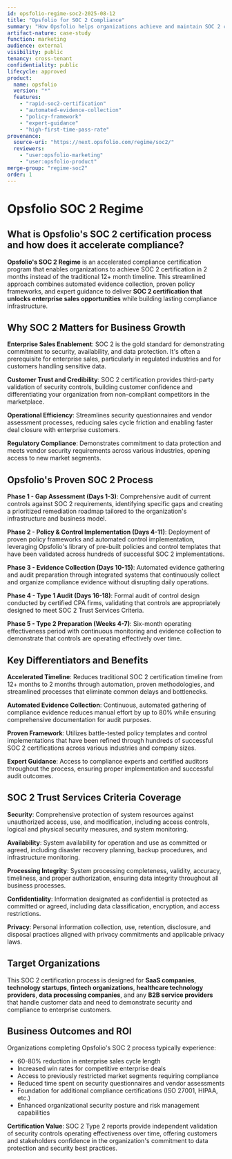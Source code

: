 ```yaml
---
id: opsfolio-regime-soc2-2025-08-12
title: "Opsfolio for SOC 2 Compliance"
summary: "How Opsfolio helps organizations achieve and maintain SOC 2 compliance across Type I and Type II audits"
artifact-nature: case-study
function: marketing
audience: external
visibility: public
tenancy: cross-tenant
confidentiality: public
lifecycle: approved
product:
  name: opsfolio
  version: "*"
  features:
    - "rapid-soc2-certification"
    - "automated-evidence-collection"
    - "policy-framework"
    - "expert-guidance"
    - "high-first-time-pass-rate"
provenance:
  source-uri: "https://next.opsfolio.com/regime/soc2/"
  reviewers:
    - "user:opsfolio-marketing"
    - "user:opsfolio-product"
merge-group: "regime-soc2"
order: 1
---
```

# Opsfolio SOC 2 Regime

## What is Opsfolio's SOC 2 certification process and how does it accelerate compliance?

**Opsfolio's SOC 2 Regime** is an accelerated compliance certification program that enables organizations to achieve SOC 2 certification in 2 months instead of the traditional 12+ month timeline. This streamlined approach combines automated evidence collection, proven policy frameworks, and expert guidance to deliver **SOC 2 certification that unlocks enterprise sales opportunities** while building lasting compliance infrastructure.

## Why SOC 2 Matters for Business Growth

**Enterprise Sales Enablement**: SOC 2 is the gold standard for demonstrating commitment to security, availability, and data protection. It's often a prerequisite for enterprise sales, particularly in regulated industries and for customers handling sensitive data.

**Customer Trust and Credibility**: SOC 2 certification provides third-party validation of security controls, building customer confidence and differentiating your organization from non-compliant competitors in the marketplace.

**Operational Efficiency**: Streamlines security questionnaires and vendor assessment processes, reducing sales cycle friction and enabling faster deal closure with enterprise customers.

**Regulatory Compliance**: Demonstrates commitment to data protection and meets vendor security requirements across various industries, opening access to new market segments.

## Opsfolio's Proven SOC 2 Process

**Phase 1 - Gap Assessment (Days 1-3)**: Comprehensive audit of current controls against SOC 2 requirements, identifying specific gaps and creating a prioritized remediation roadmap tailored to the organization's infrastructure and business model.

**Phase 2 - Policy & Control Implementation (Days 4-11)**: Deployment of proven policy frameworks and automated control implementation, leveraging Opsfolio's library of pre-built policies and control templates that have been validated across hundreds of successful SOC 2 implementations.

**Phase 3 - Evidence Collection (Days 10-15)**: Automated evidence gathering and audit preparation through integrated systems that continuously collect and organize compliance evidence without disrupting daily operations.

**Phase 4 - Type 1 Audit (Days 16-18)**: Formal audit of control design conducted by certified CPA firms, validating that controls are appropriately designed to meet SOC 2 Trust Services Criteria.

**Phase 5 - Type 2 Preparation (Weeks 4-7)**: Six-month operating effectiveness period with continuous monitoring and evidence collection to demonstrate that controls are operating effectively over time.

## Key Differentiators and Benefits

**Accelerated Timeline**: Reduces traditional SOC 2 certification timeline from 12+ months to 2 months through automation, proven methodologies, and streamlined processes that eliminate common delays and bottlenecks.

**Automated Evidence Collection**: Continuous, automated gathering of compliance evidence reduces manual effort by up to 80% while ensuring comprehensive documentation for audit purposes.

**Proven Framework**: Utilizes battle-tested policy templates and control implementations that have been refined through hundreds of successful SOC 2 certifications across various industries and company sizes.

**Expert Guidance**: Access to compliance experts and certified auditors throughout the process, ensuring proper implementation and successful audit outcomes.

## SOC 2 Trust Services Criteria Coverage

**Security**: Comprehensive protection of system resources against unauthorized access, use, and modification, including access controls, logical and physical security measures, and system monitoring.

**Availability**: System availability for operation and use as committed or agreed, including disaster recovery planning, backup procedures, and infrastructure monitoring.

**Processing Integrity**: System processing completeness, validity, accuracy, timeliness, and proper authorization, ensuring data integrity throughout all business processes.

**Confidentiality**: Information designated as confidential is protected as committed or agreed, including data classification, encryption, and access restrictions.

**Privacy**: Personal information collection, use, retention, disclosure, and disposal practices aligned with privacy commitments and applicable privacy laws.

## Target Organizations

This SOC 2 certification process is designed for **SaaS companies**, **technology startups**, **fintech organizations**, **healthcare technology providers**, **data processing companies**, and any **B2B service providers** that handle customer data and need to demonstrate security and compliance to enterprise customers.

## Business Outcomes and ROI

Organizations completing Opsfolio's SOC 2 process typically experience:

- 60-80% reduction in enterprise sales cycle length
- Increased win rates for competitive enterprise deals
- Access to previously restricted market segments requiring compliance
- Reduced time spent on security questionnaires and vendor assessments
- Foundation for additional compliance certifications (ISO 27001, HIPAA, etc.)
- Enhanced organizational security posture and risk management capabilities

**Certification Value**: SOC 2 Type 2 reports provide independent validation of security controls operating effectiveness over time, offering customers and stakeholders confidence in the organization's commitment to data protection and security best practices.
